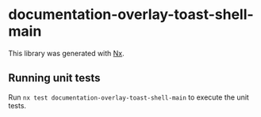 # documentation-overlay-toast-shell-main

This library was generated with [Nx](https://nx.dev).

## Running unit tests

Run `nx test documentation-overlay-toast-shell-main` to execute the unit tests.
